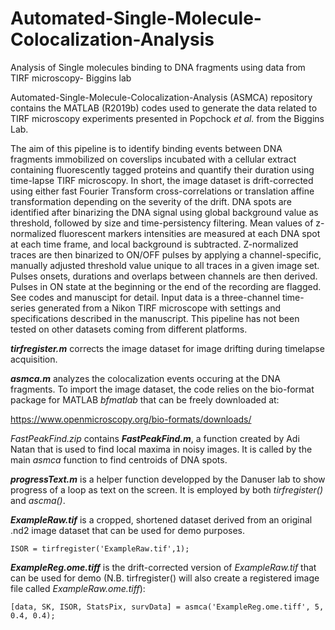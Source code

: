 # Automated-Single-Molecule-Colocalization-Analysis
Analysis of Single molecules binding to DNA fragments using data from TIRF microscopy- Biggins lab

Automated-Single-Molecule-Colocalization-Analysis (ASMCA) repository contains the MATLAB (R2019b) codes used to generate the data related to TIRF microscopy experiments presented in Popchock *et al.* from the Biggins Lab. 

The aim of this pipeline is to identify binding events between DNA fragments immobilized on coverslips incubated with a cellular extract containing fluorescently tagged proteins and quantify their duration using time-lapse TIRF microscopy.
In short,  the image dataset is drift-corrected using either fast Fourier Transform cross-correlations or translation affine transformation depending on the severity of the drift. DNA spots are identified after binarizing the DNA signal using global background value as threshold, followed by size and time-persistency filtering. Mean values of z-normalized fluorescent markers intensities are measured at each DNA spot at each time frame, and local background is subtracted. Z-normalized traces are then binarized to ON/OFF pulses by applying a channel-specific, manually adjusted threshold value unique to all traces in a given image set. Pulses onsets, durations and overlaps between channels are then derived. Pulses in ON state at the beginning or the end of the recording are flagged. See codes and manuscipt for detail. Input data is a three-channel time-series generated from a Nikon TIRF microscope with settings and specifications described in the manuscript. This pipeline has not been tested on other datasets coming from different platforms.

**_tirfregister.m_** corrects the image dataset for image drifting during timelapse acquisition.

**_asmca.m_** analyzes the colocalization events occuring at the DNA fragments. To import the image dataset, the code relies on the bio-format package for MATLAB *bfmatlab* that can be freely downloaded at:

https://www.openmicroscopy.org/bio-formats/downloads/

*FastPeakFind.zip* contains **_FastPeakFind.m_**, a function created by Adi Natan that is used to find local maxima in noisy images. It is called by the main *asmca* function to find centroids of DNA spots.

**_progressText.m_** is a helper function developped by the Danuser lab to show progress of a loop as text on the screen. It is employed by both *tirfregister()* and *ascma()*.

**_ExampleRaw.tif_** is a cropped, shortened dataset derived from an original .nd2 image dataset that can be used for demo purposes.

```
ISOR = tirfregister('ExampleRaw.tif',1);
```

**_ExampleReg.ome.tiff_** is the drift-corrected version of *ExampleRaw.tif* that can be used for demo (N.B. tirfregister() will also create a registered image file called *ExampleRaw.ome.tiff*):

```
[data, SK, ISOR, StatsPix, survData] = asmca('ExampleReg.ome.tiff', 5, 0.4, 0.4);
```

